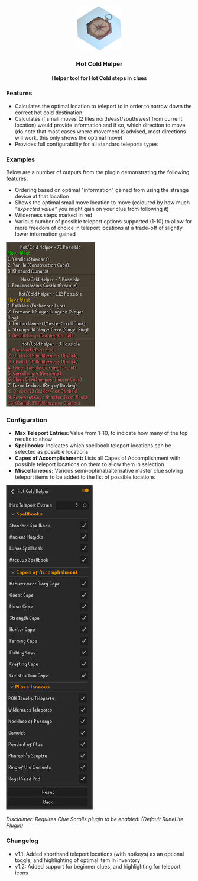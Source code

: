 <div align="center">
    <img src="readme_images/icon_readme.png" alt="Logo" width="120" height="120">
    <h3>Hot Cold Helper</h3>
    <h4>Helper tool for Hot Cold steps in clues</h4>
</div>

### Features

* Calculates the optimal location to teleport to in order to narrow down the correct hot cold destination
* Calculates if small moves (2 tiles north/east/south/west from current location) would provide information and if so, which direction to move (do note that most cases where movement is advised, most directions will work, this only shows the optimal move)
* Provides full configurability for all standard teleports types

### Examples

Below are a number of outputs from the plugin demonstrating the following features:

* Ordering based on optimal "information" gained from using the strange device at that location
* Shows the optimal small move location to move (coloured by how much <i>"expected value"</i> you might gain on your clue from following it)
* Wilderness steps marked in red
* Various number of possible teleport options supported (1-10) to allow for more freedom of choice in teleport locations at a trade-off of slightly lower information gained

<img src="readme_images/exampleoutputs.png" alt="Example Configuration - Screenshot">

### Configuration

* <b>Max Teleport Entries: </b> Value from 1-10, to indicate how many of the top results to show
* <b>Spellbooks: </b> Indicates which spellbook teleport locations can be selected as possible locations
* <b>Capes of Accomplishment:</b> Lists all Capes of Accomplishment with possible teleport locations on them to allow them in selection
* <b>Miscellaneous:</b> Various semi-optimal/alternative master clue solving teleport items to be added to the list of possible locations

<img src="readme_images/config.png" alt="Example Configuration - Screenshot">

<br>

<i> Disclaimer: Requires Clue Scrolls plugin to be enabled! (Default RuneLite Plugin) </i>

### Changelog

* v1.1: Added shorthand teleport locations (with hotkeys) as an optional toggle, and highlighting of optimal item in inventory
* v1.2: Added support for beginner clues, and highlighting for teleport icons